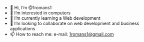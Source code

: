 - 👋 Hi, I’m @1romans1
- 👀 I’m interested in computers
- 🌱 I’m currently learning a Web development
- 💞️ I’m looking to collaborate on web development and business applications
- 📫 How to reach me:
e-mail: 1romans1@gmail.com

<!---
1romans1/1romans1 is a ✨ special ✨ repository because its `README.md` (this file) appears on your GitHub profile.
You can click the Preview link to take a look at your changes.
--->
